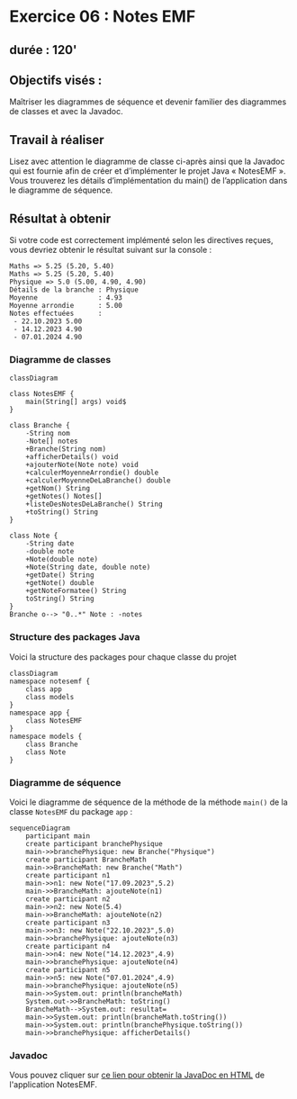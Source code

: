 # Exercice 06 : Notes EMF
## durée : 120'
## Objectifs visés :
Maîtriser les diagrammes de séquence et devenir familier des diagrammes de classes et avec la Javadoc.

## Travail à réaliser
Lisez avec attention le diagramme de classe ci-après ainsi que la Javadoc qui est fournie afin de créer et d’implémenter le projet Java « NotesEMF ».
Vous trouverez les détails d’implémentation du main() de l’application dans le diagramme de séquence.

## Résultat à obtenir
Si votre code est correctement implémenté selon les directives reçues, vous devriez obtenir le résultat suivant sur la console :
```
Maths => 5.25 (5.20, 5.40)
Maths => 5.25 (5.20, 5.40)
Physique => 5.0 (5.00, 4.90, 4.90)
Détails de la branche : Physique
Moyenne               : 4.93
Moyenne arrondie      : 5.00
Notes effectuées      : 
 - 22.10.2023 5.00
 - 14.12.2023 4.90
 - 07.01.2024 4.90
```

### Diagramme de classes

```mermaid
classDiagram

class NotesEMF {
    main(String[] args) void$
}

class Branche {
    -String nom
    -Note[] notes
    +Branche(String nom)
    +afficherDetails() void
    +ajouterNote(Note note) void
    +calculerMoyenneArrondie() double
    +calculerMoyenneDeLaBranche() double
    +getNom() String
    +getNotes() Notes[]
    +listeDesNotesDeLaBranche() String
    +toString() String
}

class Note {
    -String date
    -double note
    +Note(double note)
    +Note(String date, double note)
    +getDate() String
    +getNote() double
    +getNoteFormatee() String
    toString() String
}
Branche o--> "0..*" Note : -notes
```
### Structure des packages Java
Voici la structure des packages pour chaque classe du projet
```mermaid
classDiagram
namespace notesemf {
    class app
    class models
}
namespace app {
    class NotesEMF
}
namespace models {
    class Branche
    class Note 
}
```
### Diagramme de séquence
Voici le diagramme de séquence de la méthode de la méthode `main()` de la classe `NotesEMF` du package `app` :
```mermaid
sequenceDiagram
    participant main
    create participant branchePhysique
    main->>branchePhysique: new Branche("Physique")
    create participant BrancheMath
    main->>BrancheMath: new Branche("Math")
    create participant n1
    main->>n1: new Note("17.09.2023",5.2)
    main->>BrancheMath: ajouteNote(n1)
    create participant n2
    main->>n2: new Note(5.4)
    main->>BrancheMath: ajouteNote(n2)
    create participant n3
    main->>n3: new Note("22.10.2023",5.0)
    main->>branchePhysique: ajouteNote(n3)
    create participant n4
    main->>n4: new Note("14.12.2023",4.9)
    main->>branchePhysique: ajouteNote(n4)
    create participant n5
    main->>n5: new Note("07.01.2024",4.9)
    main->>branchePhysique: ajouteNote(n5)
    main->>System.out: println(brancheMath)
    System.out->>BrancheMath: toString()
    BrancheMath-->System.out: resultat=
    main->>System.out: println(brancheMath.toString())
    main->>System.out: println(branchePhysique.toString())
    main->>branchePhysique: afficherDetails()
```
### Javadoc
Vous pouvez cliquer sur [ce lien pour obtenir la JavaDoc en HTML](javadoc/index.html) de l'application NotesEMF.
